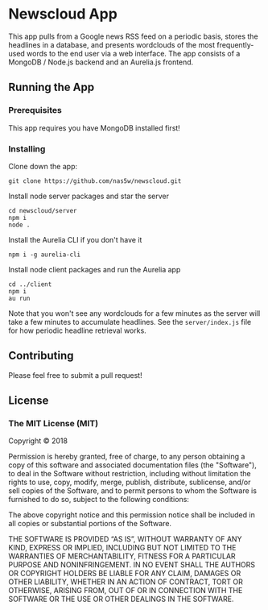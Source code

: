 # Newscloud App
This app pulls from a Google news RSS feed on a periodic basis, stores the headlines in a database, and presents wordclouds of the most frequently-used words to the end user via a web interface. The app consists of a MongoDB / Node.js backend and an Aurelia.js frontend.

## Running the App

### Prerequisites
This app requires you have MongoDB installed first!

### Installing
Clone down the app:

`git clone https://github.com/nas5w/newscloud.git`

Install node server packages and star the server

~~~~
cd newscloud/server
npm i
node .	
~~~~

Install the Aurelia CLI if you don't have it

`npm i -g aurelia-cli`

Install node client packages and run the Aurelia app

~~~~
cd ../client
npm i
au run
~~~~

Note that you won't see any wordclouds for a few minutes as the server will take a few minutes to accumulate headlines. See the `server/index.js` file for how periodic headline retrieval works.

## Contributing
Please feel free to submit a pull request!

## License

### The MIT License (MIT)

Copyright © 2018

Permission is hereby granted, free of charge, to any person
obtaining a copy of this software and associated documentation
files (the "Software"), to deal in the Software without
restriction, including without limitation the rights to use,
copy, modify, merge, publish, distribute, sublicense, and/or sell
copies of the Software, and to permit persons to whom the
Software is furnished to do so, subject to the following
conditions:

The above copyright notice and this permission notice shall be
included in all copies or substantial portions of the Software.

THE SOFTWARE IS PROVIDED “AS IS”, WITHOUT WARRANTY OF ANY KIND,
EXPRESS OR IMPLIED, INCLUDING BUT NOT LIMITED TO THE WARRANTIES
OF MERCHANTABILITY, FITNESS FOR A PARTICULAR PURPOSE AND
NONINFRINGEMENT. IN NO EVENT SHALL THE AUTHORS OR COPYRIGHT
HOLDERS BE LIABLE FOR ANY CLAIM, DAMAGES OR OTHER LIABILITY,
WHETHER IN AN ACTION OF CONTRACT, TORT OR OTHERWISE, ARISING
FROM, OUT OF OR IN CONNECTION WITH THE SOFTWARE OR THE USE OR
OTHER DEALINGS IN THE SOFTWARE.
